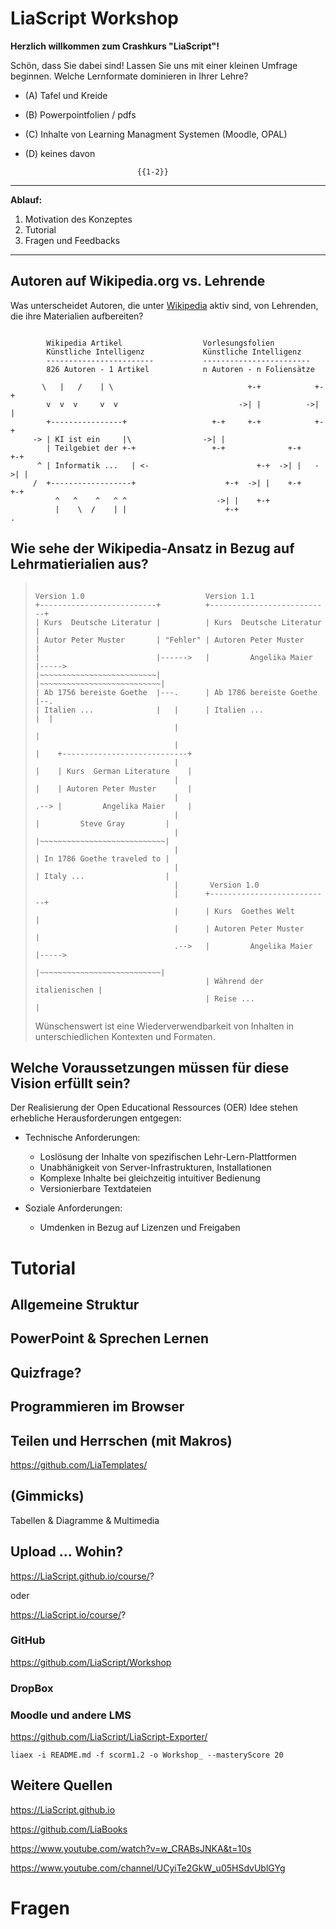 <!--
author:   Your Name
email:    your@mail.org
version:  0.0.3
language: en
narrator: Deutsch Male
logo:     logo.jpg

comment:  Try to write a short comment about
          your course, multiline is also okay.


-->

# LiaScript Workshop

**Herzlich willkommen zum Crashkurs "LiaScript"!**

Schön, dass Sie dabei sind! Lassen Sie uns mit einer kleinen Umfrage beginnen. Welche Lernformate dominieren in Ihrer Lehre?

+ (A) Tafel und Kreide
+ (B) Powerpointfolien / pdfs
+ (C) Inhalte von Learning Managment Systemen (Moodle, OPAL)
+ (D) keines davon


                               {{1-2}}
****************************************************************************

**Ablauf:**

1. Motivation des Konzeptes
2. Tutorial
3. Fragen und Feedbacks

****************************************************************************


## Autoren auf Wikipedia.org vs. Lehrende

Was unterscheidet Autoren, die unter [Wikipedia](https://www.wikipedia.de/) aktiv sind, von Lehrenden, die ihre Materialien aufbereiten?

<!--style="width: 100%; max-width: 760px; display: block; margin-left: auto; margin-right: auto;"-->
```ascii

        Wikipedia Artikel                  Vorlesungsfolien
        Künstliche Intelligenz             Künstliche Intelligenz
        ------------------------           ------------------------
        826 Autoren - 1 Artikel            n Autoren - n Foliensätze

       \   |   /    | \                              +-+            +-+
        v  v  v     v  v                           ->| |          ->| |
        +----------------+                   +-+     +-+            +-+
     -> | KI ist ein     |\                ->| |
        | Teilgebiet der +-+                 +-+              +-+     +-+
      ^ | Informatik ...   | <-                        +-+  ->| |   ->| |
     /  +------------------+                    +-+  ->| |    +-+     +-+
          ^   ^    ^   ^ ^                    ->| |    +-+
          |    \  /    | |                      +-+                            .
```


## Wie sehe der Wikipedia-Ansatz in Bezug auf Lehrmatierialien aus?

> <!-- style="width: 100%; max-width: 860px; display: block; margin-left: auto; margin-right: auto;" -->
> ```ascii
>
> Version 1.0                           Version 1.1
> +--------------------------+          +---------------------------+
> | Kurs  Deutsche Literatur |          | Kurs  Deutsche Literatur  |
> | Autor Peter Muster       | "Fehler" | Autoren Peter Muster      |
> |                          |------>   |         Angelika Maier    |----->
> |~~~~~~~~~~~~~~~~~~~~~~~~~~|          |~~~~~~~~~~~~~~~~~~~~~~~~~~~|
> | Ab 1756 bereiste Goethe  |---.      | Ab 1786 bereiste Goethe   |--.
> | Italien ...              |   |      | Italien ...               |  |
>                                |                                     |
>                                |                                     |    +----------------------------+
>                                |                                     |    | Kurs  German Literature    |
>                                |                                     |    | Autoren Peter Muster       |
>                                |                                     .--> |         Angelika Maier     |
>                                |                                          |         Steve Gray         |
>                                |                                          |~~~~~~~~~~~~~~~~~~~~~~~~~~~~|
>                                |                                          | In 1786 Goethe traveled to |
>                                |                                          | Italy ...                  |
>                                |       Version 1.0
>                                |      +---------------------------+
>                                |      | Kurs  Goethes Welt        |
>                                |      | Autoren Peter Muster      |
>                                .-->   |         Angelika Maier    |----->
>                                       |~~~~~~~~~~~~~~~~~~~~~~~~~~~|
>                                       | Während der italienischen |
>                                       | Reise ...                 |
> ```
> Wünschenswert ist eine Wiederverwendbarkeit von Inhalten in unterschiedlichen Kontexten und Formaten.


## Welche Voraussetzungen müssen für diese Vision erfüllt sein?

Der Realisierung der Open Educational Ressources (OER) Idee stehen erhebliche
Herausforderungen entgegen:

+ Technische Anforderungen:

  - Loslösung der Inhalte von spezifischen Lehr-Lern-Plattformen
  - Unabhänigkeit von Server-Infrastrukturen, Installationen
  - Komplexe Inhalte bei gleichzeitig intuitiver Bedienung
  - Versionierbare Textdateien

+ Soziale Anforderungen:

  - Umdenken in Bezug auf Lizenzen und Freigaben


# Tutorial


## Allgemeine Struktur


## PowerPoint & Sprechen Lernen


## Quizfrage?


## Programmieren im Browser


## Teilen und Herrschen (mit Makros)


https://github.com/LiaTemplates/


## (Gimmicks)

Tabellen & Diagramme & Multimedia


## Upload ... Wohin?

https://LiaScript.github.io/course/?

oder

https://LiaScript.io/course/?

### GitHub


https://github.com/LiaScript/Workshop


### DropBox


### Moodle und andere LMS


https://github.com/LiaScript/LiaScript-Exporter/

`liaex -i README.md -f scorm1.2 -o Workshop_ --masteryScore 20`



## Weitere Quellen


https://LiaScript.github.io

https://github.com/LiaBooks

https://www.youtube.com/watch?v=w_CRABsJNKA&t=10s

https://www.youtube.com/channel/UCyiTe2GkW_u05HSdvUblGYg


# Fragen
